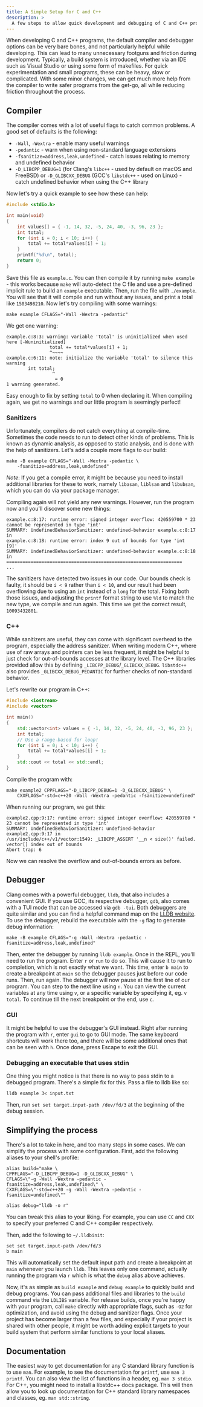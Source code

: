 ```yaml
---
title: A Simple Setup for C and C++
description: >
  A few steps to allow quick development and debugging of C and C++ programs.
---
```


When developing C and C++ programs, the default compiler and debugger options
can be very bare bones, and not particularly helpful while developing. This can
lead to many unnecessary footguns and friction during development. Typically,
a build system is introduced, whether via an IDE such as Visual Studio or using
some form of makefiles. For quick experimentation and small programs, these can
be heavy, slow or complicated. With some minor changes, we can get much more
help from the compiler to write safer programs from the get-go, all while
reducing friction throughout the process.

Compiler
--------

The compiler comes with a lot of useful flags to catch common problems. A good
set of defaults is the following:

- `-Wall`, `-Wextra` - enable many useful warnings
- `-pedantic` - warn when using non-standard language extensions
- `-fsanitize=address,leak,undefined` - catch issues relating to memory and
  undefined behavior
- `-D_LIBCPP_DEBUG=1` (for Clang's `libc++` - used by default on macOS and FreeBSD) or `-D_GLIBCXX_DEBUG`
  (GCC's `libstdc++` - used on Linux) - catch undefined behavior when using the C++ library

Now let's try a quick example to see how these can help:

```c
#include <stdio.h>

int main(void)
{
	int values[] = { -1, 14, 32, -5, 24, 40, -3, 96, 23 };
	int total;
	for (int i = 0; i < 10; i++) {
		total += total*values[i] + 1;
	}
	printf("%d\n", total);
	return 0;
}
```

Save this file as `example.c`. You can then compile it by running
`make example` - this works because `make` will auto-detect the C file and
use a pre-defined implicit rule to build an `example` executable. Then,
run the file with `./example`. You will see that it will compile and run
without any issues, and print a total like `1503498210`. Now let's try
compiling with some warnings:

```
make example CFLAGS="-Wall -Wextra -pedantic"
```

We get one warning:

```
example.c:8:3: warning: variable 'total' is uninitialized when used here [-Wuninitialized]
                total += total*values[i] + 1;
                ^~~~~
example.c:6:11: note: initialize the variable 'total' to silence this warning
        int total;
                 ^
                  = 0
1 warning generated.
```

Easy enough to fix by setting `total` to 0 when declaring it. When compiling
again, we get no warnings and our little program is seemingly perfect!

### Sanitizers

Unfortunately, compilers do not catch everything at compile-time. Sometimes
the code needs to run to detect other kinds of problems. This is known as
dynamic analysis, as opposed to static analysis, and is done with the help of
sanitizers. Let's add a couple more flags to our build:

```
make -B example CFLAGS="-Wall -Wextra -pedantic \
	-fsanitize=address,leak,undefined"
```

*Note*: If you get a compile error, it might be because you need to install
additional libraries for these to work, namely `libasan`, `liblsan` and
`libubsan`, which you can do via your package manager.

Compiling again will not yield any new warnings. However, run the program now
and you'll discover some new things:

```
example.c:8:17: runtime error: signed integer overflow: 420559700 * 23 cannot be represented in type 'int'
SUMMARY: UndefinedBehaviorSanitizer: undefined-behavior example.c:8:17 in
example.c:8:18: runtime error: index 9 out of bounds for type 'int [9]'
SUMMARY: UndefinedBehaviorSanitizer: undefined-behavior example.c:8:18 in
=================================================================
...
```

The sanitizers have detected two issues in our code. Our bounds check is faulty,
it should be `i < 9` rather than `i < 10`, and our result had been overflowing
due to using an `int` instead of a `long` for the total. Fixing both those issues,
and adjusting the `printf` format string to use `%ld` to match the new type,
we compile and run again. This time we get the correct result, `10093432801`.

### C++

While sanitizers are useful, they can come with significant overhead to the
program, especially the address sanitizer. When writing modern C++, where use
of raw arrays and pointers can be less frequent, it might be helpful to just
check for out-of-bounds accesses at the library level. The C++ libraries
provided allow this by defining `_LIBCPP_DEBUG`/`_GLIBCXX_DEBUG`. `libstdc++`
also provides `_GLIBCXX_DEBUG_PEDANTIC` for further checks of non-standard
behavior.

Let's rewrite our program in C++:

```c++
#include <iostream>
#include <vector>

int main()
{
	std::vector<int> values = { -1, 14, 32, -5, 24, 40, -3, 96, 23 };
	int total;
	// Use a range-based for loop!
	for (int i = 0; i < 10; i++) {
		total += total*values[i] + 1;
	}
	std::cout << total << std::endl;
}
```

Compile the program with:

```
make example2 CPPFLAGS="-D_LIBCPP_DEBUG=1 -D_GLIBCXX_DEBUG" \
	CXXFLAGS="-std=c++20 -Wall -Wextra -pedantic -fsanitize=undefined"
```

When running our program, we get this:

```
example2.cpp:9:17: runtime error: signed integer overflow: 420559700 * 23 cannot be represented in type 'int'
SUMMARY: UndefinedBehaviorSanitizer: undefined-behavior example2.cpp:9:17 in
/usr/include/c++/v1/vector:1549: _LIBCPP_ASSERT '__n < size()' failed. vector[] index out of bounds
Abort trap: 6
```

Now we can resolve the overflow and out-of-bounds errors as before.

Debugger
--------

Clang comes with a powerful debugger, `lldb`, that also includes a convenient
GUI. If you use GCC, its respective debugger, `gdb`, also comes with a TUI mode
that can be accessed via `gdb -tui`. Both debuggers are quite similar and you
can find a helpful command map on the [LLDB
website](https://lldb.llvm.org/use/map.html). To use the debugger, rebuild the
executable with the `-g` flag to generate debug information:

```
make -B example CFLAGS="-g -Wall -Wextra -pedantic -fsanitize=address,leak,undefined"
```

Then, enter the debugger by running `lldb example`. Once in the REPL, you'll
need to run the program. Enter `r` or `run` to do so. This will cause it to
run to completion, which is not exactly what we want. This time, enter
`b main` to create a breakpoint at `main` so the debugger pauses just before
our code runs. Then, run again. The debugger will now pause at the
first line of our program. You can step to the next line using `n`. You can
view the current variables at any time using `v`, or a specific variable by specifying it, eg.
`v total`. To continue till the next breakpoint or the end, use `c`.

### GUI

It might be helpful to use the debugger's GUI instead. Right after running the
program with `r`, enter `gui` to go to GUI mode. The same keyboard shortcuts
will work there too, and there will be some additional ones that can be seen
with `h`. Once done, press Escape to exit the GUI.

### Debugging an executable that uses stdin

One thing you might notice is that there is no way to pass stdin to a debugged
program. There's a simple fix for this. Pass a file to lldb like so:

```
lldb example 3< input.txt
```

Then, run `set set target.input-path /dev/fd/3` at the beginning of the debug
session.

Simplifying the process
-----------------------

There's a lot to take in here, and too many steps in some cases. We can simplify
the process with some configuration. First, add the following aliases to your
shell's profile:

```
alias build="make \
CPPFLAGS="-D_LIBCPP_DEBUG=1 -D_GLIBCXX_DEBUG" \
CFLAGS=\"-g -Wall -Wextra -pedantic -fsanitize=address,leak,undefined\" \
CXXFLAGS=\"-std=c++20 -g -Wall -Wextra -pedantic -fsanitize=undefined\""

alias debug="lldb -o r"
```

You can tweak this alias to your liking. For example, you can use `CC` and `CXX`
to specify your preferred C and C++ compiler respectively.

Then, add the following to `~/.lldbinit`:

```
set set target.input-path /dev/fd/3
b main
```

This will automatically set the default input path and create a breakpoint at
`main` whenever you launch `lldb`. This leaves only one command, actually
running the program via `r` which is what the `debug` alias above achieves.

Now, it's as simple as `build example` and `debug example` to quickly build
and debug programs. You can pass additional files and libraries to the `build`
command via the `LDLIBS` variable. For release builds, once you're happy
with your program, call `make` directly with appropriate flags, such as `-O2`
for optimization, and avoid using the debug and sanitizer flags. Once your
project has become larger than a few files, and especially if your project is
shared with other people, it might be worth adding explicit targets to your
build system that perform similar functions to your local aliases.

Documentation
-------------

The easiest way to get documentation for any C standard library function is to
use `man`. For example, to see the documentation for `printf`, use `man 3
printf`. You can also view the list of functions in a header, eg. `man 3
stdio`. For C++, you might need to install a libstdc++ docs package. This will
then allow you to look up documentation for C++ standard library namespaces and
classes, eg. `man std::string`.
